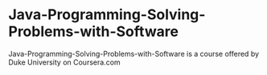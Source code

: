 # Java-Programming-Solving-Problems-with-Software
Java-Programming-Solving-Problems-with-Software is a course offered by Duke University on Coursera.com
